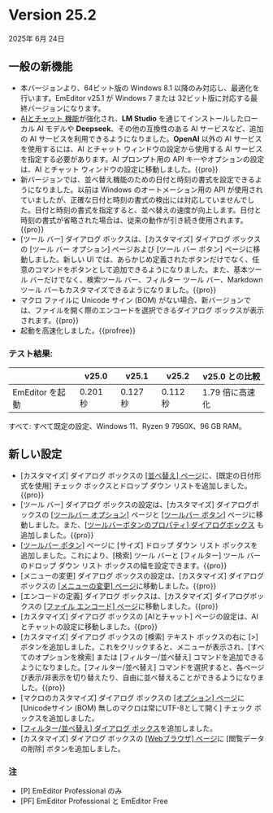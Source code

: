 # Version 25.2

2025年 6月 24日

## 一般の新機能

- 本バージョンより、64ビット版の Windows 8.1 以降のみ対応し、最適化を行います。EmEditor v25.1 が Windows 7 または 32ビット版に対応する最終バージョンになります。
- [AIとチャット 機能](../howto/plugin/plugin_chat_with_ai)が強化され、**LM Studio** を通じてインストールしたローカル AI モデルや **Deepseek**、その他の互換性のある AI サービスなど、追加の AI サービスを利用できるようになりました。**OpenAI** 以外の AI サービスを使用するには、AI とチャット ウィンドウの設定から使用する AI サービスを指定する必要があります。AI プロンプト用の API キーやオプションの設定は、AI とチャット ウィンドウの設定に移動しました。{{pro}}
- 新バージョンでは、並べ替え機能のための日付と時刻の書式を設定できるようになりました。以前は Windows のオートメーション用の API が使用されていましたが、正確な日付と時刻の書式の検出には対応していませんでした。日付と時刻の書式を指定すると、並べ替えの速度が向上します。日付と時刻の書式が省略された場合は、従来の動作が引き続き使用されます。{{pro}}
- \[ツール バー\] ダイアログ ボックスは、\[カスタマイズ\] ダイアログ ボックスの \[ツール バー オプション\] ページおよび [ツール バー ボタン] ページに移動しました。新しい UI では、あらかじめ定義されたボタンだけでなく、任意のコマンドをボタンとして追加できるようになりました。また、基本ツール バーだけでなく、検索ツール バー、フィルター ツール バー、Markdown ツール バーもカスタマイズできるようになりました。{{pro}}
- マクロ ファイルに Unicode サイン (BOM) がない場合、新バージョンでは、ファイルを開く際のエンコードを選択できるダイアログ ボックスが表示されます。{{pro}}
- 起動を高速化しました。{{profree}}

### テスト結果:

|  | v25.0 | v25.1 | v25.2 | v25.0 との比較 |
| --- | --- | --- | --- | --- |
| EmEditor を起動 | 0.201 秒 | 0.127 秒 | 0.112 秒 | 1.79 倍に高速化 |

すべて: すべて既定の設定、Windows 11、Ryzen 9 7950X、96 GB RAM。

## 新しい設定

- [カスタマイズ] ダイアログ ボックスの [\[並べ替え\] ページ](../dlg/customize/sort/index)に、[既定の日付形式を使用] チェック ボックスとドロップ ダウン リストを追加しました。{{pro}}
- [ツール バー] ダイアログ ボックスの設定は、[カスタマイズ] ダイアログボックスの [\[ツールバー オプション\]](../dlg/customize/toolbar_options/index) ページと [\[ツールバー ボタン\]](../dlg/customize/toolbar_buttons/index) ページに移動しました。また、[\[ツールバーボタンのプロパティ\] ダイアログボックス](../dlg/customize/toolbar_buttons/properties/index) も追加しました。{{pro}}
- [\[ツールバー ボタン\]](../dlg/customize/toolbar_buttons/index) ページに [サイズ] ドロップ ダウン リスト ボックスを追加しました。これにより、[検索] ツール バーと [フィルター] ツール バーのドロップ ダウン リスト ボックスの幅を設定できます。{{pro}}
- [メニューの変更] ダイアログ ボックスの設定は、[カスタマイズ] ダイアログボックスの [\[メニューの変更\] ページ](../dlg/customize/menus/index)に移動しました。{{pro}}
- [エンコードの定義] ダイアログ ボックスは、[カスタマイズ] ダイアログボックスの [\[ファイル エンコード\] ページ](../dlg/customize/encodings/index)に移動しました。{{pro}}
- [カスタマイズ] ダイアログ ボックスの [AIとチャット] ページの設定は、AIとチャットの設定に移動しました。{{pro}}
- [カスタマイズ] ダイアログ ボックスの [検索] テキスト ボックスの右に [>] ボタンを追加しました。これをクリックすると、メニューが表示され、[すべてのオプションを検索] または [フィルター/並べ替え] コマンドを追加できるようになりました。[フィルター/並べ替え] コマンドを選択すると、各ページび表示/非表示を切り替えたり、自由に並べ替えることができるようになりました。{{pro}}
- [マクロのカスタマイズ] ダイアログ ボックスの [\[オプション\] ページ](../dlg/macro_customize/options/index)に [Unicodeサイン (BOM) 無しのマクロは常にUTF-8として開く] チェック ボックスを追加しました。
- [\[フィルター/並べ替え\] ダイアログ ボックス](../dlg/filter_propsheet/index)を追加しました。
- [カスタマイズ] ダイアログ ボックスの [\[Webブラウザ\] ページ](../dlg/customize/web/index)に \[閲覧データの削除\] ボタンを追加しました。

### 注

- \[P\] EmEditor Professional のみ
- \[PF\] EmEditor Professional と EmEditor Free

